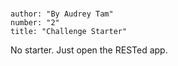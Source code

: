 #
```metadata
author: "By Audrey Tam"
number: "2"
title: "Challenge Starter"
```

No starter. Just open the RESTed app.
 